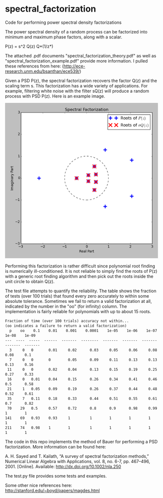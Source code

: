 # spectral_factorization
Code for performing power spectral density factorizations

The power spectral density of a random process can be factorized into minimum and maximum phase factors, along with a scalar.

P(z) = s^2 Q(z) Q\*(1/z\*)

The attached .pdf documents "spectral_factorization_theory.pdf" as well as "spectral_factorization_example.pdf"
provide more information.  I pulled these references from here: (http://ece-research.unm.edu/bsanthan/ece539/)

Given a PSD P(z), the spectral factorization recovers the factor Q(z) and the scaling term s.  This factorization has
a wide variety of applications.  For example, filtering white noise with the filter sQ(z) will produce a random process
with PSD P(z).  Here is an example image.

![alt tag](https://raw.githubusercontent.com/RJTK/spectral_factorization/master/example_factorization.png)

Performing this factorization is rather difficult since polynomial root finding is numerically ill-conditioned.  It
is not reliable to simply find the roots of P(z) with a generic root finding algorithm and then pick out the roots
inside the unit circle to obtain Q(z).

The test file attempts to quantify the reliability.  The table shows the fraction of tests (over 100 trials) that found every zero accurately to within some absolute tolerance.  Sometimes we fail to return a valid factorization at all, indicated by the number in the "oo" (for infinity) column.  The implementation is fairly reliable for polynomials with up to about 15 roots.

```
Fraction of time (over 100 trials) accuracy not within...
(oo indicates a failure to return a valid factorization)
  p    oo    0.1    0.01    0.001    0.0001    1e-05    1e-06    1e-07    1e-08    1e-09
---  ----  -----  ------  -------  --------  -------  -------  -------  -------  -------
  3     0   0       0.01     0.02      0.03     0.05     0.06     0.08     0.08     0.1
  7     0   0       0        0.05      0.09     0.11     0.13     0.13     0.13     0.16
 11     0   0       0.02     0.04      0.13     0.15     0.19     0.25     0.27     0.33
 16     0   0.01    0.04     0.15      0.26     0.34     0.41     0.46     0.5      0.58
 21     1   0.05    0.09     0.19      0.26     0.37     0.44     0.48     0.52     0.61
 35     7   0.11    0.18     0.33      0.44     0.51     0.55     0.61     0.7      0.82
 70    29   0.5     0.57     0.72      0.8      0.9      0.98     0.99     1        1
141    69   0.93    0.93     1         1        1        1        1        1        1
211    74   0.98    1        1         1        1        1        1        1        1
```

The code in this repo implements the method of Bauer for performing a PSD factorization.  More information can be found here:

A. H. Sayed and T. Kailath, “A survey of spectral factorization methods,”
Numerical Linear Algebra with Applications, vol. 8, no. 6-7, pp. 467–496,
2001. [Online]. Available: http://dx.doi.org/10.1002/nla.250

The test.py file provides some tests and examples.

Some other nice references here: http://stanford.edu/~boyd/papers/magdes.html
